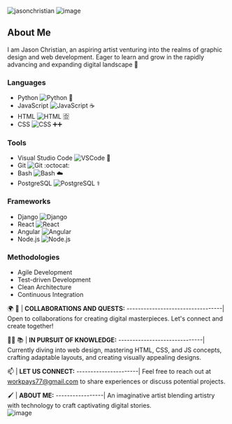  ![jasonchristian](https://github.com/jchristian-designs/jchristian-designs/assets/149225130/34cc6c3d-d87a-4368-bc85-872e797e096d) 
![image](https://github.com/jchristian-designs/jchristian-designs/assets/149225130/b9626c67-12b2-4663-befc-519a81f314fa)

## About Me
I am Jason Christian, an aspiring artist venturing into the realms of graphic design and web development. Eager to learn and grow in the rapidly advancing and expanding digital landscape 🌃

### Languages
* Python ![Python](https://img.shields.io/badge/language-Python-blue)  🐍
* JavaScript ![JavaScript](https://img.shields.io/badge/language-JavaScript-yellow) ☕
* HTML ![HTML](https://img.shields.io/badge/language-HTML-orange) 🈴
* CSS ![CSS](https://img.shields.io/badge/language-CSS-green) ➕➕

### Tools
* Visual Studio Code ![VSCode](https://img.shields.io/badge/tool-VSCode-lightgray) 👀
* Git ![Git](https://img.shields.io/badge/tool-Git-black) :octocat:
* Bash ![Bash](https://img.shields.io/badge/tool-Bash-silver) ☁️
* PostgreSQL ![PostgreSQL](https://img.shields.io/badge/database-PostgreSQL-cyan) ⚕️

### Frameworks
* Django ![Django](https://img.shields.io/badge/framework-Django-darkblue)
* React ![React](https://img.shields.io/badge/library-React-purple)
* Angular ![Angular](https://img.shields.io/badge/framework-Angular-red)
* Node.js ![Node.js](https://img.shields.io/badge/runtime-Node.js-green)

### Methodologies
* Agile Development
* Test-driven Development
* Clean Architecture
* Continuous Integration

🌍 🤝 | **COLLABORATIONS AND QUESTS:**
----------------------------------|
Open to collaborations for creating digital masterpieces. Let's connect and create together!

🕵️‍♀️ 📚 | **IN PURSUIT OF KNOWLEDGE:**
------------------------------|
Currently diving into web design, mastering HTML, CSS, and JS concepts, crafting adaptable layouts, and creating visually appealing designs.

📫 | **LET US CONNECT:**
----------------------|
Feel free to reach out at [workpays77@gmail.com](mailto:workpays77@gmail.com) to share experiences or discuss potential projects.

🖌️ | **ABOUT ME:**
-----------------|
An imaginative artist blending artistry with technology to craft captivating digital stories.  
![image](https://github.com/jchristian-designs/jchristian-designs/assets/149225130/b9626c67-12b2-4663-befc-519a81f314fa)
